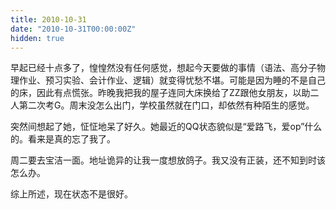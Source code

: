 ```yaml
---
title: 2010-10-31
date: "2010-10-31T00:00:00Z"
hidden: true
---
```

早起已经十点多了，惶惶然没有任何感觉，想起今天要做的事情（语法、高分子物理作业、预习实验、会计作业、逻辑）就变得忧愁不堪。可能是因为睡的不是自己的床，因此有点慌张。昨晚我把我的屋子连同大床换给了ZZ跟他女朋友，以助二人第二次考G。周末没怎么出门，学校虽然就在门口，却依然有种陌生的感觉。

突然间想起了她，怔怔地呆了好久。她最近的QQ状态貌似是“爱路飞，爱op”什么的。看来是真的忘了我了。

周二要去宝洁一面。地址诡异的让我一度想放鸽子。我又没有正装，还不知到时该怎么办。

综上所述，现在状态不是很好。